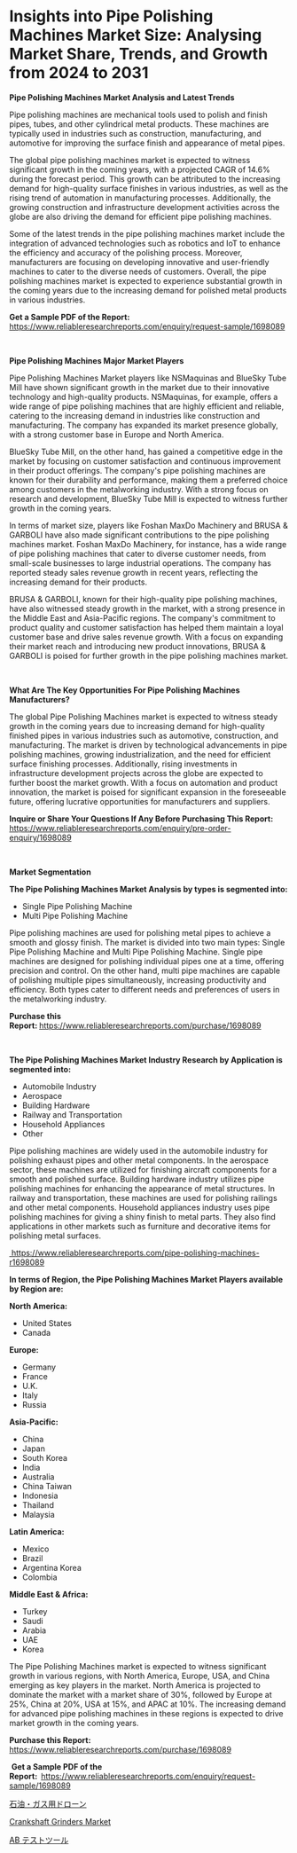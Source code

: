 <p><h1>Insights into Pipe Polishing Machines Market Size: Analysing Market Share, Trends, and Growth from 2024 to 2031</h1></p><p><strong>Pipe Polishing Machines Market Analysis and Latest Trends</strong></p>
<p><p>Pipe polishing machines are mechanical tools used to polish and finish pipes, tubes, and other cylindrical metal products. These machines are typically used in industries such as construction, manufacturing, and automotive for improving the surface finish and appearance of metal pipes.</p><p>The global pipe polishing machines market is expected to witness significant growth in the coming years, with a projected CAGR of 14.6% during the forecast period. This growth can be attributed to the increasing demand for high-quality surface finishes in various industries, as well as the rising trend of automation in manufacturing processes. Additionally, the growing construction and infrastructure development activities across the globe are also driving the demand for efficient pipe polishing machines.</p><p>Some of the latest trends in the pipe polishing machines market include the integration of advanced technologies such as robotics and IoT to enhance the efficiency and accuracy of the polishing process. Moreover, manufacturers are focusing on developing innovative and user-friendly machines to cater to the diverse needs of customers. Overall, the pipe polishing machines market is expected to experience substantial growth in the coming years due to the increasing demand for polished metal products in various industries.</p></p>
<p><strong>Get a Sample PDF of the Report:&nbsp;</strong> <a href="https://www.reliableresearchreports.com/enquiry/request-sample/1698089">https://www.reliableresearchreports.com/enquiry/request-sample/1698089</a></p>
<p>&nbsp;</p>
<p><strong>Pipe Polishing Machines Major Market Players</strong></p>
<p><p>Pipe Polishing Machines Market players like NSMaquinas and BlueSky Tube Mill have shown significant growth in the market due to their innovative technology and high-quality products. NSMaquinas, for example, offers a wide range of pipe polishing machines that are highly efficient and reliable, catering to the increasing demand in industries like construction and manufacturing. The company has expanded its market presence globally, with a strong customer base in Europe and North America.</p><p>BlueSky Tube Mill, on the other hand, has gained a competitive edge in the market by focusing on customer satisfaction and continuous improvement in their product offerings. The company's pipe polishing machines are known for their durability and performance, making them a preferred choice among customers in the metalworking industry. With a strong focus on research and development, BlueSky Tube Mill is expected to witness further growth in the coming years.</p><p>In terms of market size, players like Foshan MaxDo Machinery and BRUSA & GARBOLI have also made significant contributions to the pipe polishing machines market. Foshan MaxDo Machinery, for instance, has a wide range of pipe polishing machines that cater to diverse customer needs, from small-scale businesses to large industrial operations. The company has reported steady sales revenue growth in recent years, reflecting the increasing demand for their products.</p><p>BRUSA & GARBOLI, known for their high-quality pipe polishing machines, have also witnessed steady growth in the market, with a strong presence in the Middle East and Asia-Pacific regions. The company's commitment to product quality and customer satisfaction has helped them maintain a loyal customer base and drive sales revenue growth. With a focus on expanding their market reach and introducing new product innovations, BRUSA & GARBOLI is poised for further growth in the pipe polishing machines market.</p></p>
<p>&nbsp;</p>
<p><strong>What Are The Key Opportunities For Pipe Polishing Machines Manufacturers?</strong></p>
<p><p>The global Pipe Polishing Machines market is expected to witness steady growth in the coming years due to increasing demand for high-quality finished pipes in various industries such as automotive, construction, and manufacturing. The market is driven by technological advancements in pipe polishing machines, growing industrialization, and the need for efficient surface finishing processes. Additionally, rising investments in infrastructure development projects across the globe are expected to further boost the market growth. With a focus on automation and product innovation, the market is poised for significant expansion in the foreseeable future, offering lucrative opportunities for manufacturers and suppliers.</p></p>
<p><strong>Inquire or Share Your Questions If Any Before Purchasing This Report:</strong> <a href="https://www.reliableresearchreports.com/enquiry/pre-order-enquiry/1698089">https://www.reliableresearchreports.com/enquiry/pre-order-enquiry/1698089</a></p>
<p>&nbsp;</p>
<p><strong>Market Segmentation</strong></p>
<p><strong>The Pipe Polishing Machines Market Analysis by types is segmented into:</strong></p>
<p><ul><li>Single Pipe Polishing Machine</li><li>Multi Pipe Polishing Machine</li></ul></p>
<p><p>Pipe polishing machines are used for polishing metal pipes to achieve a smooth and glossy finish. The market is divided into two main types: Single Pipe Polishing Machine and Multi Pipe Polishing Machine. Single pipe machines are designed for polishing individual pipes one at a time, offering precision and control. On the other hand, multi pipe machines are capable of polishing multiple pipes simultaneously, increasing productivity and efficiency. Both types cater to different needs and preferences of users in the metalworking industry.</p></p>
<p><strong>Purchase this Report:&nbsp;</strong><a href="https://www.reliableresearchreports.com/purchase/1698089">https://www.reliableresearchreports.com/purchase/1698089</a></p>
<p>&nbsp;</p>
<p><strong>The Pipe Polishing Machines Market Industry Research by Application is segmented into:</strong></p>
<p><ul><li>Automobile Industry</li><li>Aerospace</li><li>Building Hardware</li><li>Railway and Transportation</li><li>Household Appliances</li><li>Other</li></ul></p>
<p><p>Pipe polishing machines are widely used in the automobile industry for polishing exhaust pipes and other metal components. In the aerospace sector, these machines are utilized for finishing aircraft components for a smooth and polished surface. Building hardware industry utilizes pipe polishing machines for enhancing the appearance of metal structures. In railway and transportation, these machines are used for polishing railings and other metal components. Household appliances industry uses pipe polishing machines for giving a shiny finish to metal parts. They also find applications in other markets such as furniture and decorative items for polishing metal surfaces.</p></p>
<p><a href="https://www.reliableresearchreports.com/pipe-polishing-machines-r1698089">&nbsp;https://www.reliableresearchreports.com/pipe-polishing-machines-r1698089</a></p>
<p><strong>In terms of Region, the Pipe Polishing Machines Market Players available by Region are:</strong></p>
<p>
    <p> <strong> North America: </strong>
        <ul>
            <li>United States</li>
            <li>Canada</li>
        </ul>
        </p> 
    <p> <strong> Europe: </strong>
        <ul>
            <li>Germany</li>
            <li>France</li>
            <li>U.K.</li>
            <li>Italy</li>
            <li>Russia</li>
        </ul>
        </p> 
    <p> <strong> Asia-Pacific: </strong>
        <ul>
            <li>China</li>
            <li>Japan</li>
            <li>South Korea</li>
            <li>India</li>
            <li>Australia</li>
            <li>China Taiwan</li>
            <li>Indonesia</li>
            <li>Thailand</li>
            <li>Malaysia</li>
        </ul>
        </p> 
    <p> <strong> Latin America: </strong>
        <ul>
            <li>Mexico</li>
            <li>Brazil</li>
            <li>Argentina Korea</li>
            <li>Colombia</li>
        </ul>
        </p> 
    <p> <strong> Middle East & Africa: </strong>
        <ul>
            <li>Turkey</li>
            <li>Saudi</li>
            <li>Arabia</li>
            <li>UAE</li>
            <li>Korea</li>
        </ul>
    </p>
    </p>
<p><p>The Pipe Polishing Machines market is expected to witness significant growth in various regions, with North America, Europe, USA, and China emerging as key players in the market. North America is projected to dominate the market with a market share of 30%, followed by Europe at 25%, China at 20%, USA at 15%, and APAC at 10%. The increasing demand for advanced pipe polishing machines in these regions is expected to drive market growth in the coming years.</p></p>
<p><strong>Purchase this Report: </strong><a href="https://www.reliableresearchreports.com/purchase/1698089">https://www.reliableresearchreports.com/purchase/1698089</a></p>
<p>&nbsp;<strong>Get a Sample PDF of the Report:&nbsp;&nbsp;</strong><a href="https://www.reliableresearchreports.com/enquiry/request-sample/1698089">https://www.reliableresearchreports.com/enquiry/request-sample/1698089</a></p>
<p><strong></strong></p>
<p><p><a href="https://github.com/KaydenJohns1964/Market-Research-Report-List-1/blob/main/236773027481.md">石油・ガス用ドローン</a></p><p><a href="https://github.com/mancsybtousav/Market-Research-Report-List-2/blob/main/crankshaft-grinders-market.md">Crankshaft Grinders Market</a></p><p><a href="https://github.com/marbadji/Market-Research-Report-List-1/blob/main/506584927480.md">AB テストツール</a></p></p>
